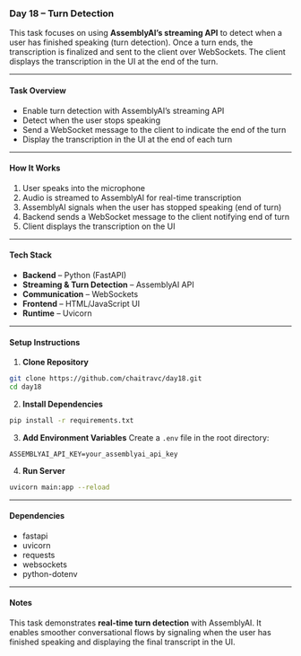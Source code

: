 
### Day 18 – Turn Detection

This task focuses on using **AssemblyAI’s streaming API** to detect when a user has finished speaking (turn detection). Once a turn ends, the transcription is finalized and sent to the client over WebSockets. The client displays the transcription in the UI at the end of the turn.

---

#### Task Overview

* Enable turn detection with AssemblyAI’s streaming API
* Detect when the user stops speaking
* Send a WebSocket message to the client to indicate the end of the turn
* Display the transcription in the UI at the end of each turn

---

#### How It Works

1. User speaks into the microphone
2. Audio is streamed to AssemblyAI for real-time transcription
3. AssemblyAI signals when the user has stopped speaking (end of turn)
4. Backend sends a WebSocket message to the client notifying end of turn
5. Client displays the transcription on the UI

---

#### Tech Stack

* **Backend** – Python (FastAPI)
* **Streaming & Turn Detection** – AssemblyAI API
* **Communication** – WebSockets
* **Frontend** – HTML/JavaScript UI
* **Runtime** – Uvicorn

---

#### Setup Instructions

1. **Clone Repository**

```bash
git clone https://github.com/chaitravc/day18.git
cd day18
```

2. **Install Dependencies**

```bash
pip install -r requirements.txt
```

3. **Add Environment Variables**
   Create a `.env` file in the root directory:

```env
ASSEMBLYAI_API_KEY=your_assemblyai_api_key
```

4. **Run Server**

```bash
uvicorn main:app --reload
```



---

#### Dependencies

* fastapi
* uvicorn
* requests
* websockets
* python-dotenv

---

#### Notes

This task demonstrates **real-time turn detection** with AssemblyAI. It enables smoother conversational flows by signaling when the user has finished speaking and displaying the final transcript in the UI.


